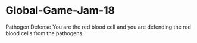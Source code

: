 # Global-Game-Jam-18
Pathogen Defense
You are the red blood cell and you are defending the red blood cells from the pathogens
